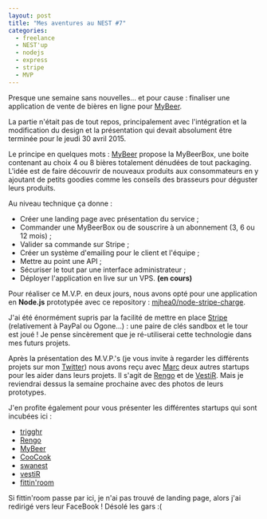 ```yaml
---
layout: post
title: "Mes aventures au NEST #7"
categories:
  - freelance
  - NEST'up
  - nodejs
  - express
  - stripe
  - MVP
---
```


Presque une semaine sans nouvelles... et pour cause : finaliser une application de vente de bières en ligne pour [MyBeer](http://my-beer.be/).

La partie n'était pas de tout repos, principalement avec l'intégration et la modification du design et la présentation qui devait absolument être terminée pour le jeudi 30 avril 2015.

Le principe en quelques mots : [MyBeer](http://my-beer.be/) propose la MyBeerBox, une boite contenant au choix 4 ou 8 bières totalement dénudées de tout packaging. L'idée est de faire découvrir de nouveaux produits aux consommateurs en y ajoutant de petits goodies comme les conseils des brasseurs pour déguster leurs produits.

Au niveau technique ça donne :

- Créer une landing page avec présentation du service ;
- Commander une MyBeerBox ou de souscrire à un abonnement (3, 6 ou 12 mois) ;
- Valider sa commande sur Stripe ;
- Créer un système d'emailing pour le client et l'équipe ;
- Mettre au point une API ;
- Sécuriser le tout par une interface administrateur ;
- Déployer l'application en live sur un VPS. __(en cours)__

Pour réaliser ce M.V.P. en deux jours, nous avons opté pour une application en __Node.js__ prototypée avec ce repository : [mjhea0/node-stripe-charge](https://github.com/mjhea0/node-stripe-charge).

J'ai été énormément supris par la facilité de mettre en place [Stripe](https://stripe.com/be) (relativement à PayPal ou Ogone...) : une paire de clés sandbox et le tour est joué ! Je pense sincèrement que je ré-utiliserai cette technologie dans mes futurs projets.

Après la présentation des M.V.P.'s (je vous invite à regarder les différents projets sur mon [Twitter](https://twitter.com/maximeshr)) nous avons reçu avec [Marc](https://twitter.com/mlainez) deux autres startups pour les aider dans leurs projets. Il s'agit de [Rengo](http://www.rengoapp.com/) et de [VestiR](http://vestir.me/). Mais je reviendrai dessus la semaine prochaine avec des photos de leurs prototypes.

J'en profite également pour vous présenter les différentes startups qui sont incubées ici :

- [trigghr](http://trigghr.com/)
- [Rengo](http://www.rengoapp.com/)
- [MyBeer](http://my-beer.be/)
- [CooCook](http://coocook.be/)
- [swanest](https://swanest.com/)
- [vestiR](http://vestir.me/)
- [fittin'room](https://www.facebook.com/FittinRoomApp/)

Si fittin'room passe par ici, je n'ai pas trouvé de landing page, alors j'ai redirigé vers leur FaceBook ! Désolé les gars :(
